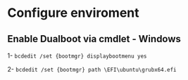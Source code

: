 # Configure enviroment 

## Enable Dualboot via cmdlet - Windows 

1- ``` bcdedit /set {bootmgr} displaybootmenu yes ```

2- ``` bcdedit /set {bootmgr} path \EFI\ubuntu\grubx64.efi ```
